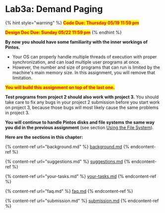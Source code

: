 # Lab3a: Demand Paging

{% hint style="warning" %}
<mark style="color:red;">**Code Due: Thursday 05/19 11:59 pm**</mark>

<mark style="color:red;">**Design Doc Due: Sunday 05/22 11:59 pm**</mark>
{% endhint %}

**By now you should have some familiarity with the inner workings of Pintos.**&#x20;

* Your OS can properly handle multiple threads of execution with proper synchronization, and can load multiple user programs at once.&#x20;
* However, the number and size of programs that can run is limited by the machine's main memory size. In this assignment, you will remove that limitation.

<mark style="background-color:red;"><mark style="color:red;">**You will build this assignment on top of the last one.**<mark style="color:red;"></mark>

**Test programs from project 2 should also work with project 3.** You should take care to fix any bugs in your project 2 submission before you start work on project 3, because those bugs will most likely cause the same problems in project 3.

**You will continue to handle Pintos disks and file systems** **the same way you did in the previous assignment** (see section [Using the File System](../lab2-user-programs/background.md#using-the-file-system)).

**Here are the sections in this chapter:**

{% content-ref url="background.md" %}
[background.md](background.md)
{% endcontent-ref %}

{% content-ref url="suggestions.md" %}
[suggestions.md](suggestions.md)
{% endcontent-ref %}

{% content-ref url="your-tasks.md" %}
[your-tasks.md](your-tasks.md)
{% endcontent-ref %}

{% content-ref url="faq.md" %}
[faq.md](faq.md)
{% endcontent-ref %}

{% content-ref url="submission.md" %}
[submission.md](submission.md)
{% endcontent-ref %}
